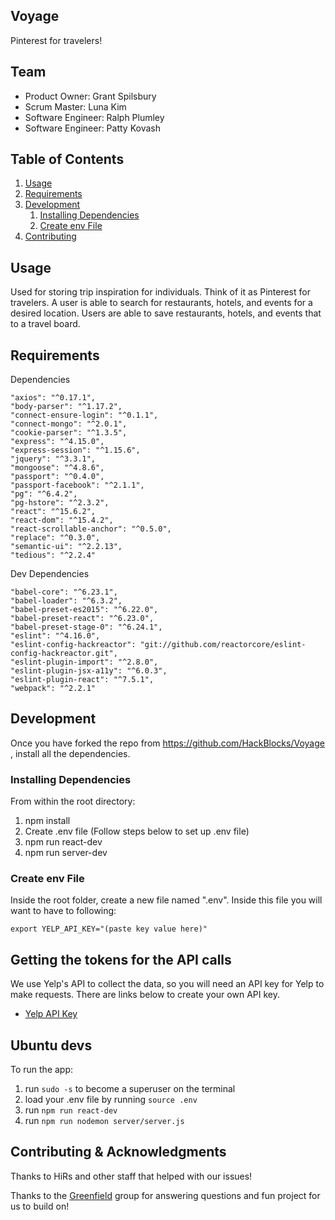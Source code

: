 ## Voyage

 Pinterest for travelers!

## Team

  - Product Owner: Grant Spilsbury
  - Scrum Master: Luna Kim
  - Software Engineer: Ralph Plumley
  - Software Engineer: Patty Kovash

## Table of Contents

1. [Usage](#Usage)
1. [Requirements](#requirements)
1. [Development](#development)
    1. [Installing Dependencies](#installing-dependencies)
    1. [Create env File](#create-env-file)
1. [Contributing](#contributing)

## Usage

Used for storing trip inspiration for individuals. Think of it as Pinterest for travelers. A user is able to search for restaurants, hotels, and events for a desired location. Users are able to save restaurants, hotels, and events that to a travel board.

## Requirements

Dependencies

```
"axios": "^0.17.1",
"body-parser": "^1.17.2",
"connect-ensure-login": "^0.1.1",
"connect-mongo": "^2.0.1",
"cookie-parser": "^1.3.5",
"express": "^4.15.0",
"express-session": "^1.15.6",
"jquery": "^3.3.1",
"mongoose": "^4.8.6",
"passport": "^0.4.0",
"passport-facebook": "^2.1.1",
"pg": "^6.4.2",
"pg-hstore": "^2.3.2",
"react": "^15.6.2",
"react-dom": "^15.4.2",
"react-scrollable-anchor": "^0.5.0",
"replace": "^0.3.0",
"semantic-ui": "^2.2.13",
"tedious": "^2.2.4"
```

Dev Dependencies

```
"babel-core": "^6.23.1",
"babel-loader": "^6.3.2",
"babel-preset-es2015": "^6.22.0",
"babel-preset-react": "^6.23.0",
"babel-preset-stage-0": "^6.24.1",
"eslint": "^4.16.0",
"eslint-config-hackreactor": "git://github.com/reactorcore/eslint-config-hackreactor.git",
"eslint-plugin-import": "^2.8.0",
"eslint-plugin-jsx-a11y": "^6.0.3",
"eslint-plugin-react": "^7.5.1",
"webpack": "^2.2.1"
```

## Development

Once you have forked the repo from https://github.com/HackBlocks/Voyage , install all the dependencies.

### Installing Dependencies

From within the root directory:

1) npm install
2) Create .env file (Follow steps below to set up .env file)
3) npm run react-dev
4) npm run server-dev

### Create env File

Inside the root folder, create a new file named ".env". Inside this file you will want to have to following:

`export YELP_API_KEY="(paste key value here)"`

## Getting the tokens for the API calls

We use Yelp's API to collect the data, so you will need an API key for Yelp to make requests. There are links below to create your own API key.
* [Yelp API Key](https://www.yelp.com/fusion)

## Ubuntu devs
To run the app:
1) run `sudo -s` to become a superuser on the terminal
2) load your .env file by running `source .env`
3) run `npm run react-dev`
4) run `npm run nodemon server/server.js`


## Contributing & Acknowledgments
Thanks to HiRs and other staff that helped with our issues!

Thanks to the [Greenfield](https://github.com/TeamVoyage/Voyage) group for answering questions and fun project for us to build on!
